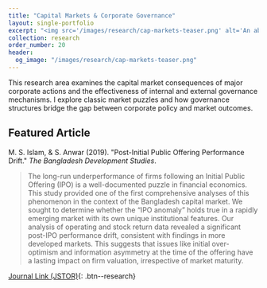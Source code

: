 ```yaml
---
title: "Capital Markets & Corporate Governance"
layout: single-portfolio
excerpt: "<img src='/images/research/cap-markets-teaser.png' alt='An abstract image representing stock market data or financial charts.'>"
collection: research
order_number: 20
header: 
  og_image: "/images/research/cap-markets-teaser.png"
---
```


This research area examines the capital market consequences of major corporate actions and the effectiveness of internal and external governance mechanisms. I explore classic market puzzles and how governance structures bridge the gap between corporate policy and market outcomes.

## Featured Article

M. S. Islam, & S. Anwar (2019). "Post-Initial Public Offering Performance Drift." *The Bangladesh Development Studies*.

> The long-run underperformance of firms following an Initial Public Offering (IPO) is a well-documented puzzle in financial economics. This study provided one of the first comprehensive analyses of this phenomenon in the context of the Bangladesh capital market. We sought to determine whether the “IPO anomaly” holds true in a rapidly emerging market with its own unique institutional features. Our analysis of operating and stock return data revealed a significant post-IPO performance drift, consistent with findings in more developed markets. This suggests that issues like initial over-optimism and information asymmetry at the time of the offering have a lasting impact on firm valuation, irrespective of market maturity.

[Journal Link (JSTOR)](https://www.jstor.org/stable/27031155){: .btn--research}